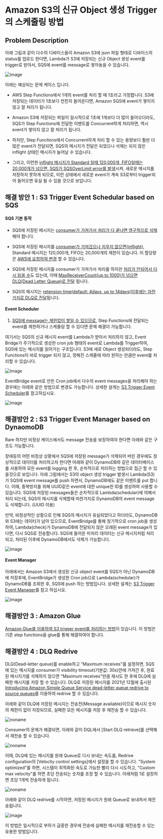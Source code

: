 # Amazon S3의 신규 Object 생성 Trigger의 스케줄링 방법 

## Problem Description 

아래 그림과 같이 다수의 디바이스들이 Amazon S3에 json 파일 형태로 디바이스의 status를 업로드 한다면, Lambda가 S3에 저장되는 신규 Object 생성 event를 trigger로 받아서, SQS에 event를 message로 쌓아놓을 수 있습니다.  

![image](https://user-images.githubusercontent.com/52392004/165836642-69ccb24b-b51c-479b-9a8e-f6d7d018179f.png)

아래는 예상되는 문제 케이스 입니다. 

- AWS Step Functions에서 1개의 event를 처리 할 때 1초라고 가정합니다. S3에 저장되는 데이터가 1초보다 천천히 들어온다면, Amazon SQS에 event가 쌓이지 않고 잘 처리가 됩니다.

- Amazon S3에 저장되는 파일이 일시적으로 1초에 1개보다 더 많이 들어오더라도, SQS가 Step Functions에 전달한 이벤트를 Concurrent하게 처리하면, 역시 event가 쌓이지 않고 잘 처리가 됩니다.

- 하지만, Step Functions에서 Concurrent하게 처리 할 수 있는 용량보다 훨씬 더 많은 event가 전달되면, SQS의 메시지가 전달은 되었으나 삭제는 되지 않은 inflight 상태인 메시지가 늘어날 수 있습니다. 
 
 - 그리고, 이런한 [inflight 메시지가 Standard 일때 120,000개, FIFO일때는 20,000개가 넘으면, SQS가 SQSOverLimit error를 발생](https://docs.aws.amazon.com/AWSSimpleQueueService/latest/SQSDeveloperGuide/quotas-queues.html)시켜, 새로운 메시지를 저장하지 못하게 되므로, 이런 상태에서 새로운 event가 계속 S3로부터 trigger되어 들어오면 유실 될 수 있을 것으로 보입니다. 
 
## 해결 방안 1 : S3 Trigger Event Schedular based on SQS

#### SQS 기본 동작 

- SQS에 저장된 메시지는 [consumer가 가져가서 처리가 다 끝나면 영구적으로 삭제](https://bitesizedserverless.com/bite/the-9-ways-an-sqs-message-can-be-deleted/#1-successful-processing)해야 합니다. 

- SQS에 저장된 메시지를 [consumer가 가져갔으나 지우지 않으면(inflight)](https://www.bluematador.com/docs/troubleshooting/aws-sqs-limits), Standard 메시지는 120,000개, FIFO는 20,000개의 제한이 있습니다. 이 할당량은 [AWS에 요청하여 변경](https://us-east-1.console.aws.amazon.com/support/home?region=us-east-1#/case/create?issueType=service-limit-increase&limitType=service-code-sqs) 할 수 있습니다.

- SQS에 저장된 메시지를 consumer가 가져가서 처리를 하지만 [처리가 안되어서 다시 읽을 수](https://bitesizedserverless.com/bite/the-9-ways-an-sqs-message-can-be-deleted/#3-maximum-receive-count-set-too-low)도 있는데, 이때 [MaxReceiverCount(up to 1000)가 넘으면 DLQ(Dead Letter Queue)로 전달](https://github.com/kyopark2014/technical-summary/blob/main/sqs.md) 됩니다. 

- SQS의 메시지는 [retension time(default: 4days, up to 14days)이후에는 마찬가지로 DLQ로 전달](https://bitesizedserverless.com/bite/the-9-ways-an-sqs-message-can-be-deleted/#4-message-retention-period-exceeded)됩니다.

#### Event Scheduler

1) [SQS에 message는 제한없이 쌓일 수 있으므로](https://aws.amazon.com/ko/sqs/faqs/), Step Functions에 전달되는 event를 제한하거나 스케줄링 할 수 있다면 문제 해결이 가능합니다.

여기서는 SQS의 신규 메시지 event를 Lambda가 받아서 처리하지 않고, Event Bridge가 주기적으로 생성한 cron job 형태의 event로 Lambda를 Trigger하여, SQS에 있는 메시지를 읽어가는 구조입니다. S3에 새로 Object 생성되더라도, Step Functions이 바로 trigger 되지 않고, 정해진 스케줄에 따라 원하는 만큼만 event를 처리할 수 있습니다. 

![image](https://user-images.githubusercontent.com/52392004/165837257-69cc32c7-22b8-4846-9445-62e0f93a6678.png)

EventBridge event로 만든 Cron job에서 다수의 event messages을 처리해야 하는 경우에는 아래와 같은 방법으로 변경도 가능합니다. 상세한 설게는 [S3 Trigger Event Scheduler](https://github.com/kyopark2014/case-study-s3-trigger-event/tree/main/s3-trigger-scheduler)를 참고하십시요. 

![image](https://user-images.githubusercontent.com/52392004/165844568-929eb7f1-8147-4b05-85f6-3ae161afda7d.png)




## 해결방안 2 : S3 Trigger Event Manager based on DynaomoDB

Rare 하지만 비정상 케이스에서도 message 전송을 보장하여야 한다면 아래와 같은 구조도 가능합니다. 

장애등의 어떤 비정상 상황에서 SQS에 저장된 message가 삭제되어 버린 경우에도 정상적으로 데이터를 처리하고자 한다면 아래와 같이 DynamoDB와 같은 데이터베이스를 사용하여 모든 event를 logging 한 후, 순차적으로 처리하는 방법으로 접근 할 수 있을것으로 보입니다. 아래 그림에서는 S3의 object 생성 trigger 발생시 Lambda(S3)가 SQS에 event message를 push 하면서, DynamoDB에도 같은 이벤트를 put 합니다. 이때, 중복방지를 위해 UUID같은 event에 대한 unique한 ID를 생성하여 사용할 수 있습니다. SQS에 저장된 messages들은 순차적으로 Lambda(schedular)에 의해서 처리 되는데, SQS의 메시지를 삭제할때 마찬가지로 DynamoDB의 event message도 삭제합니다. (UUID 이용) 

만약, 비정상적인 상황으로 인해 SQS의 메시지가 유실되었다고 하더라도, DynamoDB와 S3에는 데이터가 남아 있으므로, EventBridge를 통해 정기적으로 cron job을 생성하여, Lambda(check)가 DynamoDB에 전달되지 않은 오래된 event message가 있다면, 다시 SQS로 전송합니다. SQS에 들어온 미처리 데이터는 신규 메시지처럼 처리되고, 처리된 이후에 DynamoDB에서도 삭제가 가능합니다. 

![image](https://user-images.githubusercontent.com/52392004/165841203-bd871114-c554-4b6a-ab46-c8f43b081a5c.png)



#### Event Manager 

아래에서는 Amazon S3에서 생성된 신규 object event를 SQS가 아닌 DynamoDB에 저장후에, EventBridge가 생성한 Cron job으로 Lambda(schedular)가 DynamoDB를 조회한 후, SQS에 push 하는 방법입니다. 상세한 설계는 [S3 Trigger Event Manager](https://github.com/kyopark2014/case-study-s3-trigger-event/tree/main/s3-trigger-manager)를 참고 하십시요.

![image](https://user-images.githubusercontent.com/52392004/166154215-3d23a906-f1df-4df6-893c-4aa0a8f0b75f.png)

## 해결방안 3 : Amazon Glue 

[Amazon Glue를 이용하여 S3 trigger event를 처리하는 방법](https://catalog.us-east-1.prod.workshops.aws/workshops/ee59d21b-4cb8-4b3d-a629-24537cf37bb5/en-US/lab1/event-notification-crawler)이 있습니다. 이 방법은 기존 step functions을 glue를 통해 해결하여야 합니다. 

## 해결방안 4 : DLQ Redrive

DLQ(Dead-letter queue)를 enable하고 "Maximum receives"를 설정하면, SQS에 있는 메시지를 consumer가 visibility timeout(기본값: 30s)안에 가져간 후, 완료된 메시지가를 삭제하지 않으면 "Maximum receives"만큼 재시도 한 후에 DLQ에 실패한 메시지를 저장 할 수 있습니다. DLQ로 저장된 메시지를 2021년 12월에 출시된 [Introducing Amazon Simple Queue Service dead-letter queue redrive to source queues](https://aws.amazon.com/ko/blogs/compute/introducing-amazon-simple-queue-service-dead-letter-queue-redrive-to-source-queues/)를 이용하여 redrive 할 수 있습니다. 

아래와 같이 DLQ에 저장된 메시지는 전송전(Message available)이므로 메시지 숫자의 제한이 없이 저장되므로, 실패한 모든 메시지를 저장 후 재전송 할 수 있습니다.

![noname](https://user-images.githubusercontent.com/52392004/169417091-c15a0ef9-12a8-4299-b7d9-3fb22602ba02.png)

Consumer의 문제가 해결되면, 아래와 같이 DQL에서 [Start DLQ retrieve]를 선택해서 재전송 할 수 있습니다.

![noname](https://user-images.githubusercontent.com/52392004/169413707-0ede9e14-db6f-4da1-9f2e-b4c713ea2006.png)


이때, DLQ에 있는 메시지를 원래 Queue로 다시 보내는 속도를, Redrive configuration의 [Velocity control settings]에서 설정을 할 수 있습니다. "System optimized"를 하면, 시스템이 최적화된 속도로 가능한 빨리 다시 시도하고, "Custom max velocity"를 하면 초당 전송되는 숫자를 조정 할 수 있습니다. 아래처럼 1로 설정하면 초당 1개씩 전송하게 됩니다. 

![noname](https://user-images.githubusercontent.com/52392004/169414321-e09046fb-b182-469e-8190-59875a63312e.png)

아래와 같이 DLQ redrive를 시작하면, 저장된 메시지가 원래 Queue로 보내져서 재전송됩니다. 

![image](https://user-images.githubusercontent.com/52392004/169414569-f8d3e1c4-7317-43fc-8cf6-5e2777c2bbcd.png)

이 방법은 일시적으로 부하가 급증한 경우에 전송에 실패한 메시지를 재전송할 수 있는 유용한 방법입니다. 
